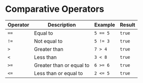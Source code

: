 # Comparative Operators

| Operator | Description               | Example         | Result  |
|----------|---------------------------|----------------|---------|
| `==`     | Equal to                  | `5 == 5`       | `true`  |
| `!=`     | Not equal to              | `5 != 3`       | `true`  |
| `>`      | Greater than              | `7 > 4`        | `true`  |
| `<`      | Less than                 | `3 < 8`        | `true`  |
| `>=`     | Greater than or equal to  | `6 >= 6`       | `true`  |
| `<=`     | Less than or equal to     | `2 <= 5`       | `true`  |